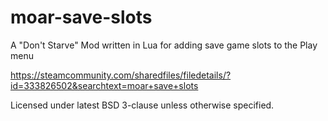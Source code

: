 # moar-save-slots
A "Don't Starve" Mod written in Lua for adding save game slots to the Play menu

https://steamcommunity.com/sharedfiles/filedetails/?id=333826502&searchtext=moar+save+slots

Licensed under latest BSD 3-clause unless otherwise specified.

